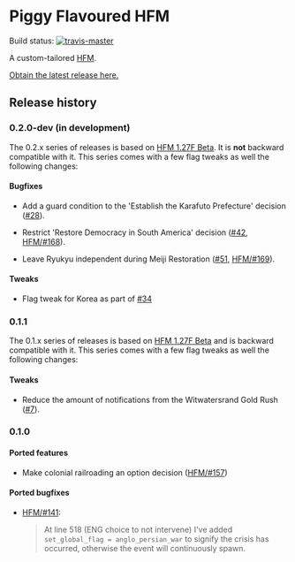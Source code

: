 Piggy Flavoured HFM
===================

Build status:
[![travis-master][travis-master-image]](https://travis-ci.org/moretrim/PFH/branches)

[travis-master-image]: https://travis-ci.org/moretrim/PFH.svg?branch=master

A custom-tailored [HFM].

[HFM]: https://github.com/SighPie/HFM

[Obtain the latest release here.][RELEASE]

[RELEASE]: https://github.com/moretrim/PFH/releases/latest

Release history
---------------

### 0.2.0-dev (in development)

The 0.2.x series of releases is based on [HFM 1.27F Beta]. It is **not** backward compatible with it. This series comes
with a few flag tweaks as well the following changes:

#### Bugfixes

- Add a guard condition to the 'Establish the Karafuto Prefecture' decision ([#28]).

  [#28]: https://github.com/moretrim/PFH/pull/28

- Restrict 'Restore Democracy in South America' decision ([#42], [HFM/#168]).

  [#42]: https://github.com/moretrim/PFH/pull/42
  [HFM/#168]: https://github.com/SighPie/HFM/pull/168

- Leave Ryukyu independent during Meiji Restoration ([#51], [HFM/#169]).

  [#51]: https://github.com/moretrim/PFH/pull/51
  [HFM/#169]: https://github.com/SighPie/HFM/pull/169

#### Tweaks

- Flag tweak for Korea as part of [#34]

  [#34]: https://github.com/moretrim/PFH/issues/34

### 0.1.1

The 0.1.x series of releases is based on [HFM 1.27F Beta] and is backward compatible with it. This series comes with a
few flag tweaks as well the following changes:

[HFM 1.27F Beta]: https://github.com/SighPie/HFM/tree/38ca75c40063e08cbf696140e0ea68d76e6ace9d

#### Tweaks

- Reduce the amount of notifications from the Witwatersrand Gold Rush ([#7]).

  [#7]: https://github.com/moretrim/PFH/pull/7

### 0.1.0

#### Ported features

- Make colonial railroading an option decision ([HFM/#157])

  [HFM/#157]: https://github.com/SighPie/HFM/pull/157

#### Ported bugfixes

- [HFM/#141]\:

  > At line 518 (ENG choice to not intervene) I've added `set_global_flag = anglo_persian_war` to signify the crisis has
  > occurred, otherwise the event will continuously spawn.

  [HFM/#141]: https://github.com/SighPie/HFM/pull/141
